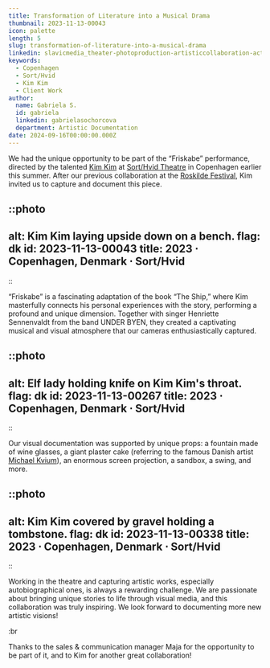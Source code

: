 ```yaml
---
title: Transformation of Literature into a Musical Drama
thumbnail: 2023-11-13-00043
icon: palette
length: 5
slug: transformation-of-literature-into-a-musical-drama
linkedin: slavicmedia_theater-photoproduction-artisticcollaboration-activity-7241408016732860417-CCp9?utm_source=share&utm_medium=member_desktop
keywords:
  - Copenhagen
  - Sort/Hvid
  - Kim Kim
  - Client Work
author:
  name: Gabriela S.
  id: gabriela
  linkedin: gabrielasochorcova
  department: Artistic Documentation
date: 2024-09-16T00:00:00.000Z
---
```


We had the unique opportunity to be part of the “Friskabe” performance, directed by the talented [Kim Kim](https://www.kimkimyes.com) at [Sort/Hvid Theatre](https://sort-hvid.dk) in Copenhagen earlier this summer. After our previous collaboration at the [Roskilde Festival](https://www.roskilde-festival.dk), Kim invited us to capture and document this piece.

::photo
---
alt: Kim Kim laying upside down on a bench.
flag: dk
id: 2023-11-13-00043
title: 2023 ⋅ Copenhagen, Denmark ⋅ Sort/Hvid
---
::

“Friskabe” is a fascinating adaptation of the book “The Ship,” where Kim masterfully connects his personal experiences with the story, performing a profound and unique dimension. Together with singer Henriette Sennenvaldt from the band ‌UNDER BYEN, they created a captivating musical and visual atmosphere that our cameras enthusiastically captured.

::photo
---
alt: Elf lady holding knife on Kim Kim's throat.
flag: dk
id: 2023-11-13-00267
title: 2023 ⋅ Copenhagen, Denmark ⋅ Sort/Hvid
---
::

Our visual documentation was supported by unique props: a fountain made of wine glasses, a giant plaster cake (referring to the famous Danish artist [Michael Kvium](https://www.michaelkvium.com)), an enormous screen projection, a sandbox, a swing, and more.

::photo
---
alt: Kim Kim covered by gravel holding a tombstone.
flag: dk
id: 2023-11-13-00338
title: 2023 ⋅ Copenhagen, Denmark ⋅ Sort/Hvid
---
::

Working in the theatre and capturing artistic works, especially autobiographical ones, is always a rewarding challenge. We are passionate about bringing unique stories to life through visual media, and this collaboration was truly inspiring. We look forward to documenting more new artistic visions!

:br

Thanks to the sales & communication manager Maja for the opportunity to be part of it, and to Kim for another great collaboration!
